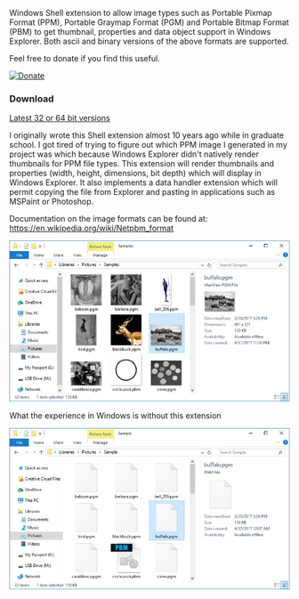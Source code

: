 Windows Shell extension to allow image types such as Portable Pixmap Format (PPM), Portable Graymap Format (PGM) and Portable Bitmap Format (PBM) to get thumbnail, properties and data object support in Windows Explorer.  Both ascii and binary versions of the above formats are supported.

Feel free to donate if you find this useful.

[![Donate](https://www.paypalobjects.com/en_US/i/btn/btn_donate_LG.gif)](https://www.paypal.com/cgi-bin/webscr?cmd=_donations&business=727QPFYPDHRKU&lc=US&item_name=Chris%20Davis&currency_code=USD&bn=PP%2dDonationsBF%3abtn_donateCC_LG%2egif%3aNonHosted)

### Download
[Latest 32 or 64 bit versions](https://github.com/chrdavis/PIFShellExtensions/releases/latest)

I originally wrote this Shell extension almost 10 years ago while in graduate school.  I got tired of trying to figure out which PPM image I generated in my project was which because Windows Explorer didn't natively render thumbnails for PPM file types.  This extension will render thumbnails and properties (width, height, dimensions, bit depth) which will display in Windows Explorer.  It also implements a data handler extension which will permit copying the file from Explorer and pasting in applications such as MSPaint or Photoshop.  

Documentation on the image formats can be found at: https://en.wikipedia.org/wiki/Netpbm_format 

![Image description](/images/PIFShellExtensionDemo2.jpg)

What the experience in Windows is without this extension

![Image description](/images/PIFShellExtensionDemo2_before.jpg)
